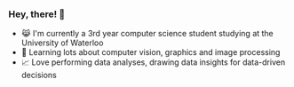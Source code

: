 ### Hey, there! 👋

- 😹 I'm currently a 3rd year computer science student studying at the University of Waterloo
- 💭 Learning lots about computer vision, graphics and image processing
- 📈 Love performing data analyses, drawing data insights for data-driven decisions
<!--
**MingLongSu/MingLongSu** is a ✨ _special_ ✨ repository because its `README.md` (this file) appears on your GitHub profile.

Here are some ideas to get you started:

- 🔭 I’m currently working on ...
- 🌱 I’m currently learning ...
- 👯 I’m looking to collaborate on ...
- 🤔 I’m looking for help with ...
- 💬 Ask me about ...
- 📫 How to reach me: ...
- 😄 Pronouns: ...
- ⚡ Fun fact: ...
-->
